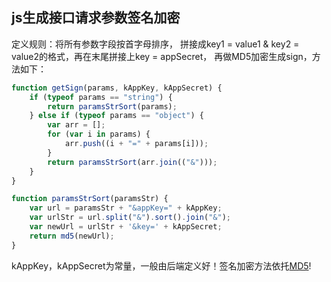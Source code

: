 ## js生成接口请求参数签名加密

定义规则：将所有参数字段按首字母排序， 拼接成key1 = value1 & key2 = value2的格式，再在末尾拼接上key = appSecret， 再做MD5加密生成sign，方法如下：
```javascript
function getSign(params, kAppKey, kAppSecret) {
    if (typeof params == "string") {
        return paramsStrSort(params);
    } else if (typeof params == "object") {
        var arr = [];
        for (var i in params) {
            arr.push((i + "=" + params[i]));
        }
        return paramsStrSort(arr.join(("&")));
    }
}

function paramsStrSort(paramsStr) {
    var url = paramsStr + "&appKey=" + kAppKey;
    var urlStr = url.split("&").sort().join("&");
    var newUrl = urlStr + '&key=' + kAppSecret;
    return md5(newUrl);
}
```
kAppKey，kAppSecret为常量，一般由后端定义好！签名加密方法依托[MD5](http://www.bootcdn.cn/blueimp-md5/)!